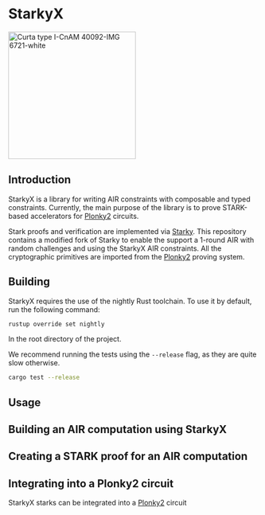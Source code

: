 # StarkyX

<a title="Rama, CC BY-SA 3.0 FR &lt;https://creativecommons.org/licenses/by-sa/3.0/fr/deed.en&gt;, via Wikimedia Commons" href="https://commons.wikimedia.org/wiki/File:Curta_type_I-CnAM_40092-IMG_6721-white.jpg"><img width="256" alt="Curta type I-CnAM 40092-IMG 6721-white" src="https://upload.wikimedia.org/wikipedia/commons/thumb/4/40/Curta_type_I-CnAM_40092-IMG_6721-white.jpg/256px-Curta_type_I-CnAM_40092-IMG_6721-white.jpg"></a>

## Introduction

StarkyX is a library for writing AIR constraints with composable and typed constraints. Currently, the main purpose of the library is to prove STARK-based accelerators for [Plonky2](https://github.com/mir-protocol/plonky2) circuits.

Stark proofs and verification are implemented via [Starky](https://github.com/0xPolygonZero/plonky2/tree/main/starky). This repository contains a modified fork of Starky to enable the support a 1-round AIR with random challenges and using the StarkyX AIR constraints. All the cryptographic primitives are imported from the [Plonky2](https://github.com/mir-protocol/plonky2) proving system.

## Building

StarkyX requires the use of the nightly Rust toolchain. To use it by default, run the following command:

```bash
rustup override set nightly
```

In the root directory of the project.

We recommend running the tests using the `--release` flag, as they are quite slow otherwise.

```bash
cargo test --release
```

## Usage

## Building an AIR computation using StarkyX

## Creating a STARK proof for an AIR computation

## Integrating into a Plonky2 circuit

StarkyX starks can be integrated into a [Plonky2](https://github.com/mir-protocol/plonky2) circuit
